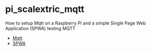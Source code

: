 # pi_scalextric_mqtt
How to setup Mqtt on a Raspberry Pi and a simple Single Page Web Application (SPWA) testing MQTT

- [Mqtt](https://github.com/aliceliveprojects/pi_scalextric_mqtt/tree/master/mqtt)
- [SPWA](https://github.com/aliceliveprojects/pi_scalextric_mqtt/tree/master/spwa)

